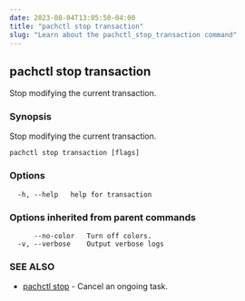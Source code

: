 ```yaml
---
date: 2023-08-04T13:05:50-04:00
title: "pachctl stop transaction"
slug: "Learn about the pachctl_stop_transaction command"
---
```


## pachctl stop transaction

Stop modifying the current transaction.

### Synopsis

Stop modifying the current transaction.

```
pachctl stop transaction [flags]
```

### Options

```
  -h, --help   help for transaction
```

### Options inherited from parent commands

```
      --no-color   Turn off colors.
  -v, --verbose    Output verbose logs
```

### SEE ALSO

* [pachctl stop](/commands/pachctl_stop/)	 - Cancel an ongoing task.

